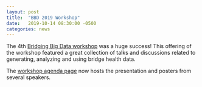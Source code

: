 ```yaml
---
layout: post
title:  "BBD 2019 Workshop"
date:   2019-10-14 08:30:00 -0500
categories: news
---
```


The 4th [Bridging Big Data workshop](https://bridgingbigdata.github.io/pages/bbd2019.html) was a huge success! This offering of the workshop featured a great collection of talks and discussions related to generating, analyzing and using bridge health data. 

The [workshop agenda page](https://bridgingbigdata.github.io/pages/bbd2019agenda.html) now hosts the presentation and posters from several speakers.

